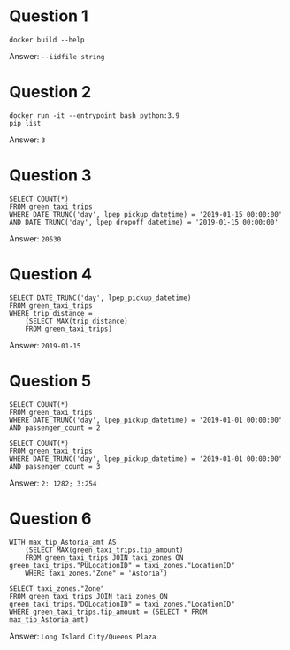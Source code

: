 # Question 1

```
docker build --help
```

Answer: `--iidfile string`

# Question 2

```
docker run -it --entrypoint bash python:3.9
pip list
```

Answer: `3`

# Question 3

```
SELECT COUNT(*)
FROM green_taxi_trips
WHERE DATE_TRUNC('day', lpep_pickup_datetime) = '2019-01-15 00:00:00'
AND DATE_TRUNC('day', lpep_dropoff_datetime) = '2019-01-15 00:00:00'
```

Answer: `20530`

# Question 4

```
SELECT DATE_TRUNC('day', lpep_pickup_datetime)
FROM green_taxi_trips
WHERE trip_distance = 
	(SELECT MAX(trip_distance)
	FROM green_taxi_trips)
```

Answer: `2019-01-15`

# Question 5

```
SELECT COUNT(*)
FROM green_taxi_trips
WHERE DATE_TRUNC('day', lpep_pickup_datetime) = '2019-01-01 00:00:00'
AND passenger_count = 2
```


```
SELECT COUNT(*)
FROM green_taxi_trips
WHERE DATE_TRUNC('day', lpep_pickup_datetime) = '2019-01-01 00:00:00'
AND passenger_count = 3
```
Answer: `2: 1282; 3:254`

# Question 6

```
WITH max_tip_Astoria_amt AS
	(SELECT MAX(green_taxi_trips.tip_amount)
	FROM green_taxi_trips JOIN taxi_zones ON green_taxi_trips."PULocationID" = taxi_zones."LocationID"
	WHERE taxi_zones."Zone" = 'Astoria')

SELECT taxi_zones."Zone"
FROM green_taxi_trips JOIN taxi_zones ON green_taxi_trips."DOLocationID" = taxi_zones."LocationID"
WHERE green_taxi_trips.tip_amount = (SELECT * FROM max_tip_Astoria_amt)
```

Answer: `Long Island City/Queens Plaza`